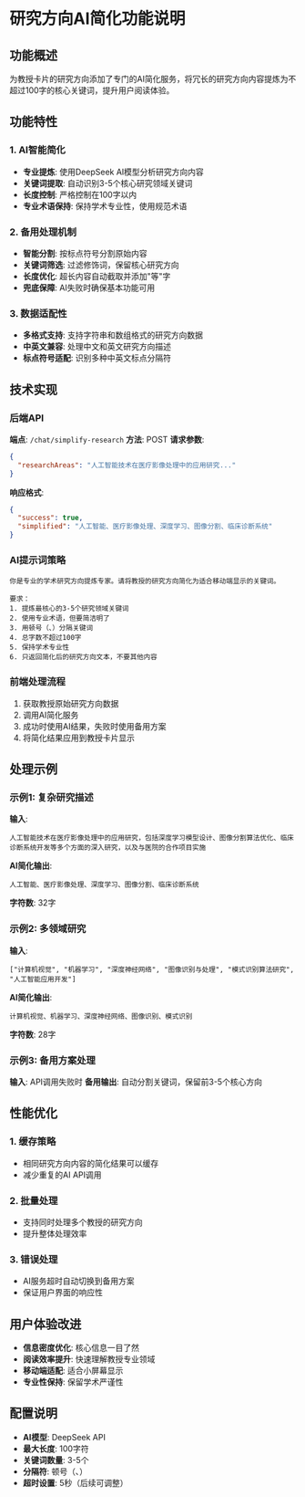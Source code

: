 # 研究方向AI简化功能说明

## 功能概述
为教授卡片的研究方向添加了专门的AI简化服务，将冗长的研究方向内容提炼为不超过100字的核心关键词，提升用户阅读体验。

## 功能特性

### 1. AI智能简化
- **专业提炼**: 使用DeepSeek AI模型分析研究方向内容
- **关键词提取**: 自动识别3-5个核心研究领域关键词
- **长度控制**: 严格控制在100字以内
- **专业术语保持**: 保持学术专业性，使用规范术语

### 2. 备用处理机制
- **智能分割**: 按标点符号分割原始内容
- **关键词筛选**: 过滤修饰词，保留核心研究方向
- **长度优化**: 超长内容自动截取并添加"等"字
- **兜底保障**: AI失败时确保基本功能可用

### 3. 数据适配性
- **多格式支持**: 支持字符串和数组格式的研究方向数据
- **中英文兼容**: 处理中文和英文研究方向描述
- **标点符号适配**: 识别多种中英文标点分隔符

## 技术实现

### 后端API
**端点**: `/chat/simplify-research`
**方法**: POST
**请求参数**:
```json
{
  "researchAreas": "人工智能技术在医疗影像处理中的应用研究..."
}
```

**响应格式**:
```json
{
  "success": true,
  "simplified": "人工智能、医疗影像处理、深度学习、图像分割、临床诊断系统"
}
```

### AI提示词策略
```
你是专业的学术研究方向提炼专家。请将教授的研究方向简化为适合移动端显示的关键词。

要求：
1. 提炼最核心的3-5个研究领域关键词
2. 使用专业术语，但要简洁明了
3. 用顿号（、）分隔关键词
4. 总字数不超过100字
5. 保持学术专业性
6. 只返回简化后的研究方向文本，不要其他内容
```

### 前端处理流程
1. 获取教授原始研究方向数据
2. 调用AI简化服务
3. 成功时使用AI结果，失败时使用备用方案
4. 将简化结果应用到教授卡片显示

## 处理示例

### 示例1: 复杂研究描述
**输入**: 
```
人工智能技术在医疗影像处理中的应用研究，包括深度学习模型设计、图像分割算法优化、临床诊断系统开发等多个方面的深入研究，以及与医院的合作项目实施
```

**AI简化输出**: 
```
人工智能、医疗影像处理、深度学习、图像分割、临床诊断系统
```

**字符数**: 32字

### 示例2: 多领域研究
**输入**:
```
["计算机视觉", "机器学习", "深度神经网络", "图像识别与处理", "模式识别算法研究", "人工智能应用开发"]
```

**AI简化输出**:
```
计算机视觉、机器学习、深度神经网络、图像识别、模式识别
```

**字符数**: 28字

### 示例3: 备用方案处理
**输入**: API调用失败时
**备用输出**: 自动分割关键词，保留前3-5个核心方向

## 性能优化

### 1. 缓存策略
- 相同研究方向内容的简化结果可以缓存
- 减少重复的AI API调用

### 2. 批量处理
- 支持同时处理多个教授的研究方向
- 提升整体处理效率

### 3. 错误处理
- AI服务超时自动切换到备用方案
- 保证用户界面的响应性

## 用户体验改进
- **信息密度优化**: 核心信息一目了然
- **阅读效率提升**: 快速理解教授专业领域
- **移动端适配**: 适合小屏幕显示
- **专业性保持**: 保留学术严谨性

## 配置说明
- **AI模型**: DeepSeek API
- **最大长度**: 100字符
- **关键词数量**: 3-5个
- **分隔符**: 顿号（、）
- **超时设置**: 5秒（后续可调整）
